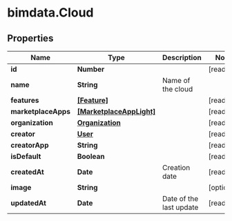 # bimdata.Cloud

## Properties

Name | Type | Description | Notes
------------ | ------------- | ------------- | -------------
**id** | **Number** |  | [readonly] 
**name** | **String** | Name of the cloud | 
**features** | [**[Feature]**](Feature.md) |  | [readonly] 
**marketplaceApps** | [**[MarketplaceAppLight]**](MarketplaceAppLight.md) |  | [readonly] 
**organization** | [**Organization**](Organization.md) |  | [readonly] 
**creator** | [**User**](User.md) |  | [readonly] 
**creatorApp** | **String** |  | [readonly] 
**isDefault** | **Boolean** |  | [readonly] 
**createdAt** | **Date** | Creation date | [readonly] 
**image** | **String** |  | [optional] 
**updatedAt** | **Date** | Date of the last update | [readonly] 


